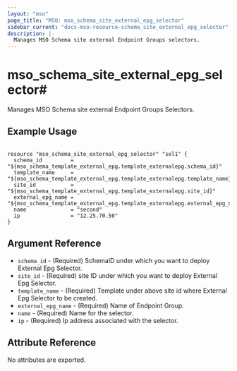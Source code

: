 ```yaml
---
layout: "mso"
page_title: "MSO: mso_schema_site_external_epg_selector"
sidebar_current: "docs-mso-resource-schema_site_external_epg_selector"
description: |-
  Manages MSO Schema site external Endpoint Groups selectors.
---
```


# mso_schema_site_external_epg_selector#

Manages MSO Schema site external Endpoint Groups Selectors.

## Example Usage ##
```hcl

resource "mso_schema_site_external_epg_selector" "sel1" {
  schema_id         = "${mso_schema_template_external_epg.template_externalepg.schema_id}"
  template_name     = "${mso_schema_template_external_epg.template_externalepg.template_name}"
  site_id           = "${mso_schema_template_external_epg.template_externalepg.site_id}"
  external_epg_name = "${mso_schema_template_external_epg.template_externalepg.external_epg_name}"
  name              = "second"
  ip                = "12.25.70.50"
}

```

## Argument Reference ##

* `schema_id` - (Required) SchemaID under which you want to deploy External Epg Selector.
* `site_id` - (Required) site ID under which you want to deploy External Epg Selector.
* `template_name` - (Required) Template under above site id where External Epg Selector to be created.
* `external_epg_name` - (Required) Name of Endpoint Group.
* `name` - (Required) Name for the selector.
* `ip` - (Required) Ip address associated with the selector.

## Attribute Reference ##

No attributes are exported.